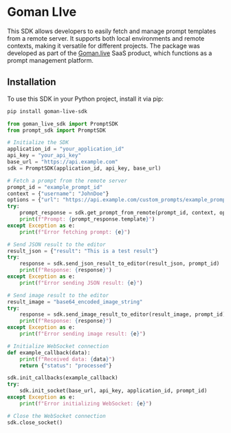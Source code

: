 # Goman LIve

This SDK allows developers to easily fetch and manage prompt templates from a remote server. It supports both local environments and remote contexts, making it versatile for different projects. The package was developed as part of the [Goman.live](https://goman.live) SaaS product, which functions as a prompt management platform.

## Installation

To use this SDK in your Python project, install it via pip:

```bash
pip install goman-live-sdk
```

```python
from goman_live_sdk import PromptSDK
from prompt_sdk import PromptSDK

# Initialize the SDK
application_id = "your_application_id"
api_key = "your_api_key"
base_url = "https://api.example.com"
sdk = PromptSDK(application_id, api_key, base_url)

# Fetch a prompt from the remote server
prompt_id = "example_prompt_id"
context = {"username": "JohnDoe"}
options = {"url": "https://api.example.com/custom_prompts/example_prompt_id"}
try:
    prompt_response = sdk.get_prompt_from_remote(prompt_id, context, options)
    print(f"Prompt: {prompt_response.template}")
except Exception as e:
    print(f"Error fetching prompt: {e}")

# Send JSON result to the editor
result_json = {"result": "This is a test result"}
try:
    response = sdk.send_json_result_to_editor(result_json, prompt_id)
    print(f"Response: {response}")
except Exception as e:
    print(f"Error sending JSON result: {e}")

# Send image result to the editor
result_image = "base64_encoded_image_string"
try:
    response = sdk.send_image_result_to_editor(result_image, prompt_id)
    print(f"Response: {response}")
except Exception as e:
    print(f"Error sending image result: {e}")

# Initialize WebSocket connection
def example_callback(data):
    print(f"Received data: {data}")
    return {"status": "processed"}

sdk.init_callbacks(example_callback)
try:
    sdk.init_socket(base_url, api_key, application_id, prompt_id)
except Exception as e:
    print(f"Error initializing WebSocket: {e}")

# Close the WebSocket connection
sdk.close_socket()
```
